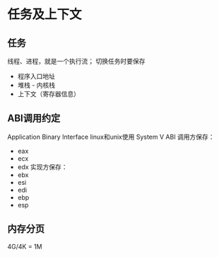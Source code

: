 # 任务及上下文

## 任务
线程、进程，就是一个执行流；
切换任务时要保存
- 程序入口地址
- 堆栈 - 内核栈
- 上下文（寄存器信息）

## ABI调用约定
Application Binary Interface
linux和unix使用 System V ABI
调用方保存：
- eax
- ecx
- edx
实现方保存：
- ebx
- esi
- edi
- ebp
- esp

## 内存分页
4G/4K = 1M

